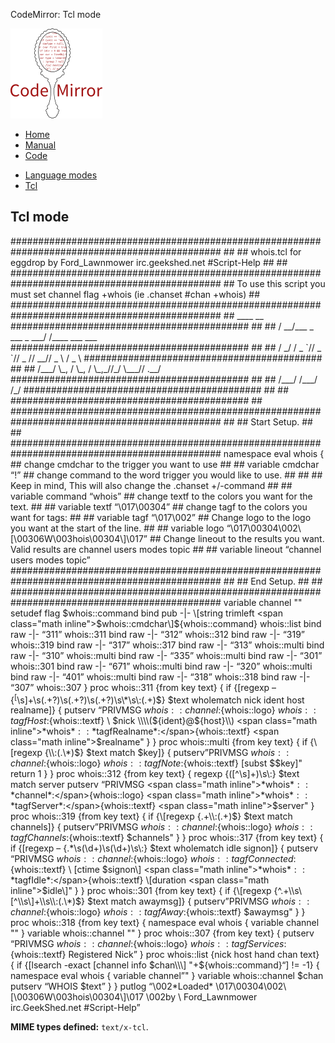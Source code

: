 CodeMirror: Tcl mode

[<img src="../../doc/logo.png" id="logo" />](http://codemirror.net)

-   [Home](../../index.html)
-   [Manual](../../doc/manual.html)
-   [Code](https://github.com/marijnh/codemirror)

<!-- -->

-   [Language modes](../index.html)
-   <a href="#" class="active">Tcl</a>

Tcl mode
--------

\#\#\#\#\#\#\#\#\#\#\#\#\#\#\#\#\#\#\#\#\#\#\#\#\#\#\#\#\#\#\#\#\#\#\#\#\#\#\#\#\#\#\#\#\#\#\#\#\#\#\#\#\#\#\#\#\#\#\#\#\#\#\#\#\#\#\#\#\#\#\#\#\#\#\#\#\#\#\#\#\#\#\#\#\#\#\#\#\#\#\#\#\#\# \#\# \#\# whois.tcl for eggdrop by Ford\_Lawnmower irc.geekshed.net \#Script-Help \#\# \#\# \#\#\#\#\#\#\#\#\#\#\#\#\#\#\#\#\#\#\#\#\#\#\#\#\#\#\#\#\#\#\#\#\#\#\#\#\#\#\#\#\#\#\#\#\#\#\#\#\#\#\#\#\#\#\#\#\#\#\#\#\#\#\#\#\#\#\#\#\#\#\#\#\#\#\#\#\#\#\#\#\#\#\#\#\#\#\#\#\#\#\#\#\#\# \#\# To use this script you must set channel flag +whois (ie .chanset \#chan +whois) \#\# \#\#\#\#\#\#\#\#\#\#\#\#\#\#\#\#\#\#\#\#\#\#\#\#\#\#\#\#\#\#\#\#\#\#\#\#\#\#\#\#\#\#\#\#\#\#\#\#\#\#\#\#\#\#\#\#\#\#\#\#\#\#\#\#\#\#\#\#\#\#\#\#\#\#\#\#\#\#\#\#\#\#\#\#\#\#\#\#\#\#\#\#\#\# \#\# \_\_\_\_ \_\_ \#\#\#\#\#\#\#\#\#\#\#\#\#\#\#\#\#\#\#\#\#\#\#\#\#\#\#\#\#\#\#\#\#\#\#\#\#\#\#\#\#\#\# \#\# \#\# / \_\_/\_\_\_ \_ \_\_\_ \_ \_\_\_/ /\_\_\_\_ \_\_\_ \_\_\_ \#\#\#\#\#\#\#\#\#\#\#\#\#\#\#\#\#\#\#\#\#\#\#\#\#\#\#\#\#\#\#\#\#\#\#\#\#\#\#\#\#\#\# \#\# \#\# / \_/ / \_ \`// \_ \`// \_ // \_\_// \_ \\ / \_ \\ \#\#\#\#\#\#\#\#\#\#\#\#\#\#\#\#\#\#\#\#\#\#\#\#\#\#\#\#\#\#\#\#\#\#\#\#\#\#\#\#\#\#\# \#\# \#\# /\_\_\_/ \\\_, / \\\_, / \\\_,\_//\_/ \\\_\_\_// .\_\_/ \#\#\#\#\#\#\#\#\#\#\#\#\#\#\#\#\#\#\#\#\#\#\#\#\#\#\#\#\#\#\#\#\#\#\#\#\#\#\#\#\#\#\# \#\# \#\# /\_\_\_/ /\_\_\_/ /\_/ \#\#\#\#\#\#\#\#\#\#\#\#\#\#\#\#\#\#\#\#\#\#\#\#\#\#\#\#\#\#\#\#\#\#\#\#\#\#\#\#\#\#\# \#\# \#\# \#\#\#\#\#\#\#\#\#\#\#\#\#\#\#\#\#\#\#\#\#\#\#\#\#\#\#\#\#\#\#\#\#\#\#\#\#\#\#\#\#\#\# \#\# \#\#\#\#\#\#\#\#\#\#\#\#\#\#\#\#\#\#\#\#\#\#\#\#\#\#\#\#\#\#\#\#\#\#\#\#\#\#\#\#\#\#\#\#\#\#\#\#\#\#\#\#\#\#\#\#\#\#\#\#\#\#\#\#\#\#\#\#\#\#\#\#\#\#\#\#\#\#\#\#\#\#\#\#\#\#\#\#\#\#\#\#\#\# \#\# \#\# Start Setup. \#\# \#\# \#\#\#\#\#\#\#\#\#\#\#\#\#\#\#\#\#\#\#\#\#\#\#\#\#\#\#\#\#\#\#\#\#\#\#\#\#\#\#\#\#\#\#\#\#\#\#\#\#\#\#\#\#\#\#\#\#\#\#\#\#\#\#\#\#\#\#\#\#\#\#\#\#\#\#\#\#\#\#\#\#\#\#\#\#\#\#\#\#\#\#\#\#\# namespace eval whois { \#\# change cmdchar to the trigger you want to use \#\# \#\# variable cmdchar “!” \#\# change command to the word trigger you would like to use. \#\# \#\# \#\# Keep in mind, This will also change the .chanset +/-command \#\# \#\# variable command “whois” \#\# change textf to the colors you want for the text. \#\# \#\# variable textf “\\017\\00304” \#\# change tagf to the colors you want for tags: \#\# \#\# variable tagf “\\017\\002” \#\# Change logo to the logo you want at the start of the line. \#\# \#\# variable logo “\\017\\00304\\002\\\[\\00306W\\003hois\\00304\\\]\\017” \#\# Change lineout to the results you want. Valid results are channel users modes topic \#\# \#\# variable lineout “channel users modes topic” \#\#\#\#\#\#\#\#\#\#\#\#\#\#\#\#\#\#\#\#\#\#\#\#\#\#\#\#\#\#\#\#\#\#\#\#\#\#\#\#\#\#\#\#\#\#\#\#\#\#\#\#\#\#\#\#\#\#\#\#\#\#\#\#\#\#\#\#\#\#\#\#\#\#\#\#\#\#\#\#\#\#\#\#\#\#\#\#\#\#\#\#\#\# \#\# \#\# End Setup. \#\# \#\# \#\#\#\#\#\#\#\#\#\#\#\#\#\#\#\#\#\#\#\#\#\#\#\#\#\#\#\#\#\#\#\#\#\#\#\#\#\#\#\#\#\#\#\#\#\#\#\#\#\#\#\#\#\#\#\#\#\#\#\#\#\#\#\#\#\#\#\#\#\#\#\#\#\#\#\#\#\#\#\#\#\#\#\#\#\#\#\#\#\#\#\#\#\# variable channel "" setudef flag $whois::command bind pub -|- \[string trimleft <span class="math inline">$whois::cmdchar\\\]$</span>{whois::command} whois::list bind raw -|- “311” whois::311 bind raw -|- “312” whois::312 bind raw -|- “319” whois::319 bind raw -|- “317” whois::317 bind raw -|- “313” whois::multi bind raw -|- “310” whois::multi bind raw -|- “335” whois::multi bind raw -|- “301” whois::301 bind raw -|- “671” whois::multi bind raw -|- “320” whois::multi bind raw -|- “401” whois::multi bind raw -|- “318” whois::318 bind raw -|- “307” whois::307 } proc whois::311 {from key text} { if {\[regexp – {<sup>\[</sup>\\s\]+\\s(.+?)\\s(.+?)\\s(.+?)\\s\\\*\\s\\:(.+)$} $text wholematch nick ident host realname\]} { putserv “PRIVMSG <span class="math inline">*whois* :  : *channel*:</span>{whois::logo} <span class="math inline">*whois* :  : *tagfHost*:</span>{whois::textf} \\ <span class="math inline">$nick \\\\($</span>{ident}@${host}\\) <span class="math inline">*whois* :  : *tagfRealname*:</span>{whois::textf} <span class="math inline">$realname" } } proc whois::multi {from key text} { if {\\\[regexp {\\\\:(.\\\*)$</span>} $text match $key\]} { putserv”PRIVMSG <span class="math inline">*whois* :  : *channel*:</span>{whois::logo} <span class="math inline">*whois* :  : *tagfNote*:</span>{whois::textf} \[subst $$key\]" return 1 } } proc whois::312 {from key text} { regexp {(\[^\\s\]+)\\s\\:} $text match server putserv “PRIVMSG <span class="math inline">*whois* :  : *channel*:</span>{whois::logo} <span class="math inline">*whois* :  : *tagfServer*:</span>{whois::textf} <span class="math inline">$server" } proc whois::319 {from key text} { if {\\\[regexp {.+\\\\:(.+)$</span>} $text match channels\]} { putserv”PRIVMSG <span class="math inline">*whois* :  : *channel*:</span>{whois::logo} <span class="math inline">*whois* :  : *tagfChannels*:</span>{whois::textf} $channels" } } proc whois::317 {from key text} { if {\[regexp – {.\*\\s(\\d+)\\s(\\d+)\\s\\:} $text wholematch idle signon\]} { putserv “PRIVMSG <span class="math inline">*whois* :  : *channel*:</span>{whois::logo} <span class="math inline">*whois* :  : *tagfConnected*:</span>{whois::textf} \\ \[ctime $signon\] <span class="math inline">*whois* :  : *tagfIdle*:</span>{whois::textf} \[duration <span class="math inline">$idle\\\]" } } proc whois::301 {from key text} { if {\\\[regexp {^.+\\\\s\\\[^\\\\s\\\]+\\\\s\\\\:(.\\\*)$</span>} $text match awaymsg\]} { putserv”PRIVMSG <span class="math inline">*whois* :  : *channel*:</span>{whois::logo} <span class="math inline">*whois* :  : *tagfAway*:</span>{whois::textf} $awaymsg" } } proc whois::318 {from key text} { namespace eval whois { variable channel "" } variable whois::channel "" } proc whois::307 {from key text} { putserv “PRIVMSG <span class="math inline">*whois* :  : *channel*:</span>{whois::logo} <span class="math inline">*whois* :  : *tagfServices*:</span>{whois::textf} Registered Nick” } proc whois::list {nick host hand chan text} { if {\[lsearch -exact \[channel info <span class="math inline">$chan\\\] "+$</span>{whois::command}“\] != -1} { namespace eval whois { variable channel”" } variable whois::channel $chan putserv “WHOIS $text” } } putlog “\\002\*Loaded\* \\017\\00304\\002\\\[\\00306W\\003hois\\00304\\\]\\017 \\002by \\ Ford\_Lawnmower irc.GeekShed.net \#Script-Help”

**MIME types defined:** `text/x-tcl`.
